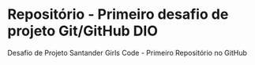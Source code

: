 # Repositório - Primeiro desafio de projeto Git/GitHub DIO
Desafio de Projeto Santander Girls Code - Primeiro Repositório no GitHub

